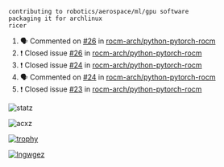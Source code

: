 ```
contributing to robotics/aerospace/ml/gpu software
packaging it for archlinux
ricer
```

<!--START_SECTION:activity-->
1. 🗣 Commented on [#26](https://github.com/rocm-arch/python-pytorch-rocm/issues/26) in [rocm-arch/python-pytorch-rocm](https://github.com/rocm-arch/python-pytorch-rocm)
2. ❗️ Closed issue [#26](https://github.com/rocm-arch/python-pytorch-rocm/issues/26) in [rocm-arch/python-pytorch-rocm](https://github.com/rocm-arch/python-pytorch-rocm)
3. ❗️ Closed issue [#24](https://github.com/rocm-arch/python-pytorch-rocm/issues/24) in [rocm-arch/python-pytorch-rocm](https://github.com/rocm-arch/python-pytorch-rocm)
4. 🗣 Commented on [#24](https://github.com/rocm-arch/python-pytorch-rocm/issues/24) in [rocm-arch/python-pytorch-rocm](https://github.com/rocm-arch/python-pytorch-rocm)
5. ❗️ Closed issue [#23](https://github.com/rocm-arch/python-pytorch-rocm/issues/23) in [rocm-arch/python-pytorch-rocm](https://github.com/rocm-arch/python-pytorch-rocm)
<!--END_SECTION:activity-->


![statz](https://github-readme-stats.vercel.app/api?username=acxz&include_all_commits=true&show_icons=true)

<p><img align="center" src="https://github-readme-streak-stats.herokuapp.com/?user=acxz&" alt="acxz" /></p>

[![trophy](https://github-profile-trophy.vercel.app/?username=acxz)](https://github.com/ryo-ma/github-profile-trophy)

[![lngwgez](https://github-readme-stats.vercel.app/api/top-langs/?username=acxz&layout=compact)](https://github.com/acxz/github-readme-stats)
